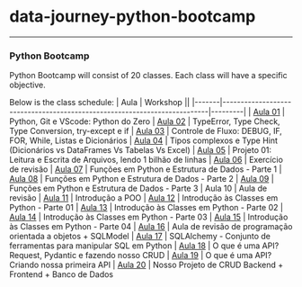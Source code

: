 # data-journey-python-bootcamp
---

### Python Bootcamp

Python Bootcamp will consist of 20 classes. Each class will have a specific objective.

Below is the class schedule:
| Aula  | Workshop                                                                 ||
|-------|--------------------------------------------------------------------------|---------|
| [Aula 01](./aula01) | Python, Git e VScode: Python do Zero
| [Aula 02](./aula02) | TypeError, Type Check, Type Conversion, try-except e if
| [Aula 03](./aula03) | Controle de Fluxo: DEBUG, IF, FOR, While, Listas e Dicionários
| [Aula 04](./aula04) | Tipos complexos e Type Hint (Dicionários vs DataFrames Vs Tabelas Vs Excel)
| [Aula 05](./aula05) | Projeto 01: Leitura e Escrita de Arquivos, lendo 1 bilhão de linhas
| [Aula 06](./aula06) | Exercício de revisão
| [Aula 07](./aula07) | Funções em Python e Estrutura de Dados - Parte 1
| [Aula 08](./aula08) | Funções em Python e Estrutura de Dados - Parte 2
| [Aula 09](./aula09) | Funções em Python e Estrutura de Dados - Parte 3
| Aula 10 | Aula de revisão
| [Aula 11](./aula11-15) | Introdução a POO
| [Aula 12](./aula11-15) | Introdução às Classes em Python - Parte 01
| [Aula 13](./aula11-15) | Introdução às Classes em Python - Parte 02
| [Aula 14](./aula11-15) | Introdução às Classes em Python - Parte 03
| [Aula 15](./aula11-15) | Introdução às Classes em Python - Parte 04
| [Aula 16](./aula16) | Aula de revisão de programação orientada a objetos + SQLModel
| [Aula 17](./aula17) | SQLAlchemy - Conjunto de ferramentas para manipular SQL em Python
| [Aula 18](./aula18) | O que é uma API? Request, Pydantic e fazendo nosso CRUD
| [Aula 19](./aula19) | O que é uma API? Criando nossa primeira API
| [Aula 20](./aula20) | Nosso Projeto de CRUD Backend + Frontend + Banco de Dados